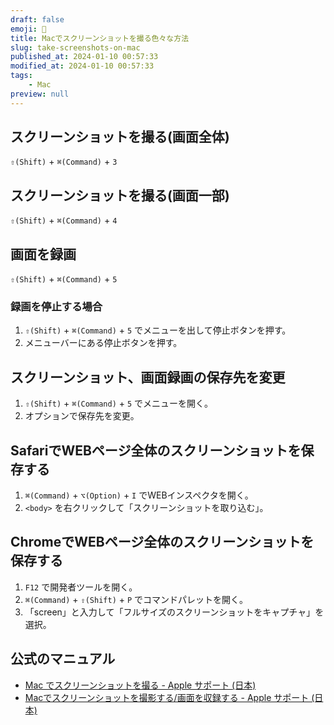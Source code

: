 ```yaml
---
draft: false
emoji: 📸
title: Macでスクリーンショットを撮る色々な方法
slug: take-screenshots-on-mac
published_at: 2024-01-10 00:57:33
modified_at: 2024-01-10 00:57:33
tags:
    - Mac
preview: null
---
```


## スクリーンショットを撮る(画面全体)

`⇧(Shift)` + `⌘(Command)` + `3`

## スクリーンショットを撮る(画面一部)

`⇧(Shift)` + `⌘(Command)` + `4`

## 画面を録画

`⇧(Shift)` + `⌘(Command)` + `5`

### 録画を停止する場合

1. `⇧(Shift)` + `⌘(Command)` + `5` でメニューを出して停止ボタンを押す。
2. メニューバーにある停止ボタンを押す。

## スクリーンショット、画面録画の保存先を変更

1. `⇧(Shift)` + `⌘(Command)` + `5` でメニューを開く。
2. オプションで保存先を変更。

## SafariでWEBページ全体のスクリーンショットを保存する

1. `⌘(Command)` + `⌥(Option)` + `I` でWEBインスペクタを開く。
2. `<body>` を右クリックして「スクリーンショットを取り込む」。

## ChromeでWEBページ全体のスクリーンショットを保存する

1. `F12` で開発者ツールを開く。
2. `⌘(Command)` + `⇧(Shift)` + `P` でコマンドパレットを開く。
3. 「screen」と入力して「フルサイズのスクリーンショットをキャプチャ」を選択。

## 公式のマニュアル

- [Mac でスクリーンショットを撮る - Apple サポート (日本)](https://support.apple.com/ja-jp/HT201361)
- [Macでスクリーンショットを撮影する/画面を収録する - Apple サポート (日本)](https://support.apple.com/ja-jp/guide/mac-help/mh26782/mac)
